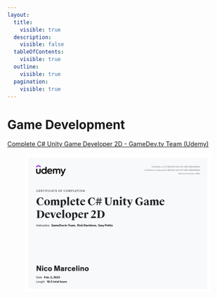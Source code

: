 ```yaml
---
layout:
  title:
    visible: true
  description:
    visible: false
  tableOfContents:
    visible: true
  outline:
    visible: true
  pagination:
    visible: true
---
```


# Game Development

[Complete C# Unity Game Developer 2D - GameDev.tv Team (Udemy)](https://www.udemy.com/certificate/UC-1927aa74-0a11-4111-af22-449b0154fefa/)

<figure><img src="../.gitbook/assets/UC-1927aa74-0a11-4111-af22-449b0154fefa.jpg" alt="" width="563"><figcaption></figcaption></figure>
